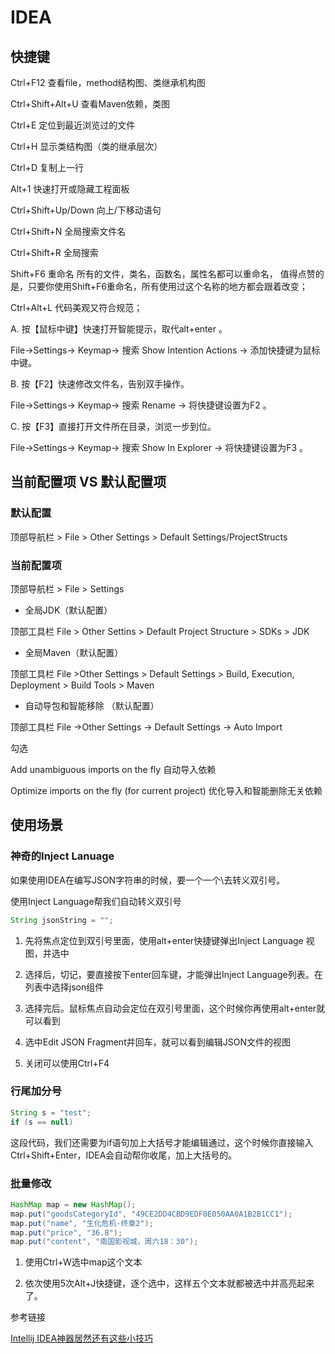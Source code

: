 # IDEA

## 快捷键

Ctrl+F12 查看file，method结构图、类继承机构图

Ctrl+Shift+Alt+U 查看Maven依赖，类图

Ctrl+E 定位到最近浏览过的文件

Ctrl+H 显示类结构图（类的继承层次）

Ctrl+D 复制上一行

Alt+1  快速打开或隐藏工程面板

Ctrl+Shift+Up/Down 向上/下移动语句

Ctrl+Shift+N 全局搜索文件名

Ctrl+Shift+R 全局搜索

Shift+F6 重命名
所有的文件，类名，函数名，属性名都可以重命名，
值得点赞的是，只要你使用Shift+F6重命名，所有使用过这个名称的地方都会跟着改变；

Ctrl+Alt+L 代码美观又符合规范；

A. 按【鼠标中键】快速打开智能提示，取代alt+enter 。

File->Settings-> Keymap-> 搜索 Show Intention Actions -> 添加快捷键为鼠标中键。

B. 按【F2】快速修改文件名，告别双手操作。

File->Settings-> Keymap-> 搜索 Rename -> 将快捷键设置为F2 。

C. 按【F3】直接打开文件所在目录，浏览一步到位。

File->Settings-> Keymap-> 搜索 Show In Explorer -> 将快捷键设置为F3 。

## 当前配置项 VS 默认配置项

### 默认配置

顶部导航栏 > File > Other Settings > Default Settings/ProjectStructs

### 当前配置项

顶部导航栏 > File > Settings

- 全局JDK（默认配置）

顶部工具栏  File > Other Settins > Default Project Structure > SDKs > JDK

- 全局Maven（默认配置）

顶部工具栏  File >Other Settings > Default Settings > Build, Execution, Deployment > Build  Tools > Maven

- 自动导包和智能移除 （默认配置）

顶部工具栏  File ->Other Settings -> Default Settings -> Auto Import

勾选

Add unambiguous imports on the fly 自动导入依赖  

Optimize imports on the fly (for current project)   优化导入和智能删除无关依赖

## 使用场景

### 神奇的Inject Lanuage

如果使用IDEA在编写JSON字符串的时候，要一个一个\去转义双引号。

使用Inject Language帮我们自动转义双引号

```java
String jsonString = "";
```

1. 先将焦点定位到双引号里面，使用alt+enter快捷键弹出Inject Language 视图，并选中

2. 选择后，切记，要直接按下enter回车键，才能弹出Inject Language列表。在列表中选择json组件

3. 选择完后。鼠标焦点自动会定位在双引号里面，这个时候你再使用alt+enter就可以看到

4. 选中Edit JSON Fragment并回车，就可以看到编辑JSON文件的视图

5. 关闭可以使用Ctrl+F4

### 行尾加分号

```java
String s = "test";
if (s == null)
```

这段代码，我们还需要为if语句加上大括号才能编辑通过，这个时候你直接输入Ctrl+Shift+Enter，IDEA会自动帮你收尾，加上大括号的。

### 批量修改

```java
HashMap map = new HashMap();
map.put("goodsCategoryId", "49CE2DD4CBD9EDF0E050AA0A1B2B1CC1");
map.put("name", "生化危机-终章2");
map.put("price", "36.8");
map.put("content", "南国影视城，周六18：30");
```

1. 使用Ctrl+W选中map这个文本

2. 依次使用5次Alt+J快捷键，逐个选中，这样五个文本就都被选中并高亮起来了。

参考链接

[Intellij IDEA神器居然还有这些小技巧](https://blog.csdn.net/linsongbin1/article/details/80211919)